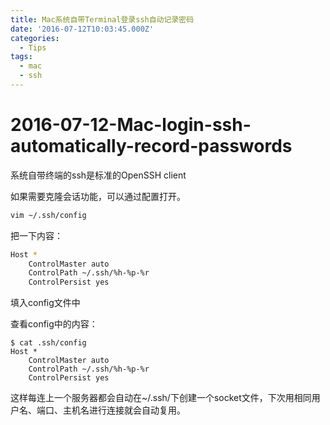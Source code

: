 ```yaml
---
title: Mac系统自带Terminal登录ssh自动记录密码
date: '2016-07-12T10:03:45.000Z'
categories:
  - Tips
tags:
  - mac
  - ssh
---
```


# 2016-07-12-Mac-login-ssh-automatically-record-passwords

系统自带终端的ssh是标准的OpenSSH client

如果需要克隆会话功能，可以通过配置打开。

```bash
vim ~/.ssh/config
```

把一下内容：

```bash
Host *
    ControlMaster auto
    ControlPath ~/.ssh/%h-%p-%r
    ControlPersist yes
```

填入config文件中

查看config中的内容：

```text
$ cat .ssh/config
Host *
    ControlMaster auto
    ControlPath ~/.ssh/%h-%p-%r
    ControlPersist yes
```

这样每连上一个服务器都会自动在~/.ssh/下创建一个socket文件，下次用相同用户名、端口、主机名进行连接就会自动复用。

